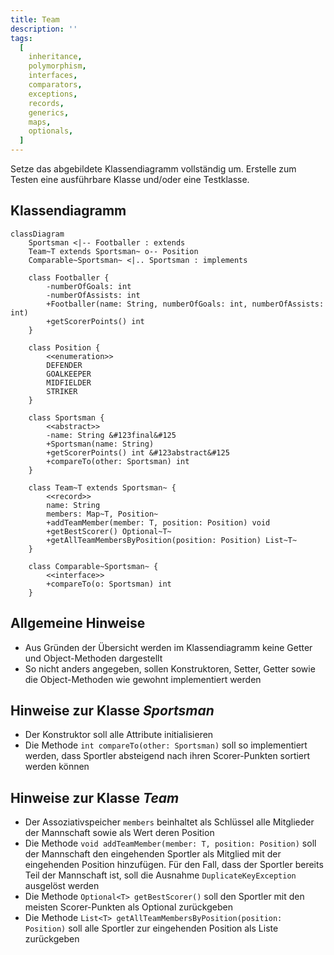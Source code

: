 ```yaml
---
title: Team
description: ''
tags:
  [
    inheritance,
    polymorphism,
    interfaces,
    comparators,
    exceptions,
    records,
    generics,
    maps,
    optionals,
  ]
---
```


Setze das abgebildete Klassendiagramm vollständig um. Erstelle zum Testen eine
ausführbare Klasse und/oder eine Testklasse.

## Klassendiagramm

```mermaid
classDiagram
    Sportsman <|-- Footballer : extends
    Team~T extends Sportsman~ o-- Position
    Comparable~Sportsman~ <|.. Sportsman : implements

    class Footballer {
        -numberOfGoals: int
        -numberOfAssists: int
        +Footballer(name: String, numberOfGoals: int, numberOfAssists: int)
        +getScorerPoints() int
    }

    class Position {
        <<enumeration>>
        DEFENDER
        GOALKEEPER
        MIDFIELDER
        STRIKER
    }

    class Sportsman {
        <<abstract>>
        -name: String &#123final&#125
        +Sportsman(name: String)
        +getScorerPoints() int &#123abstract&#125
        +compareTo(other: Sportsman) int
    }

    class Team~T extends Sportsman~ {
        <<record>>
        name: String
        members: Map~T, Position~
        +addTeamMember(member: T, position: Position) void
        +getBestScorer() Optional~T~
        +getAllTeamMembersByPosition(position: Position) List~T~
    }

    class Comparable~Sportsman~ {
        <<interface>>
        +compareTo(o: Sportsman) int
    }
```

## Allgemeine Hinweise

- Aus Gründen der Übersicht werden im Klassendiagramm keine Getter und
  Object-Methoden dargestellt
- So nicht anders angegeben, sollen Konstruktoren, Setter, Getter sowie die
  Object-Methoden wie gewohnt implementiert werden

## Hinweise zur Klasse _Sportsman_

- Der Konstruktor soll alle Attribute initialisieren
- Die Methode `int compareTo(other: Sportsman)` soll so implementiert werden,
  dass Sportler absteigend nach ihren Scorer-Punkten sortiert werden können

## Hinweise zur Klasse _Team_

- Der Assoziativspeicher `members` beinhaltet als Schlüssel alle Mitglieder der
  Mannschaft sowie als Wert deren Position
- Die Methode `void addTeamMember(member: T, position: Position)` soll der
  Mannschaft den eingehenden Sportler als Mitglied mit der eingehenden Position
  hinzufügen. Für den Fall, dass der Sportler bereits Teil der Mannschaft ist,
  soll die Ausnahme `DuplicateKeyException` ausgelöst werden
- Die Methode `Optional<T> getBestScorer()` soll den Sportler mit den meisten
  Scorer-Punkten als Optional zurückgeben
- Die Methode `List<T> getAllTeamMembersByPosition(position: Position)` soll
  alle Sportler zur eingehenden Position als Liste zurückgeben
